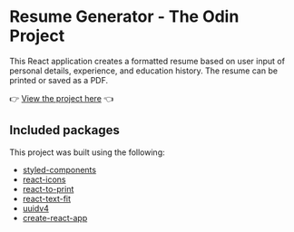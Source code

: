 # Resume Generator - The Odin Project

This React application creates a formatted resume based on user input of personal details, experience, and education history. The resume can be printed or saved as a PDF.

:point_right: [View the project here](https://atlas-1510.github.io/cv-project/) :point_left:

## Included packages

This project was built using the following:

- [styled-components](https://styled-components.com/)
- [react-icons](https://react-icons.github.io/react-icons/)
- [react-to-print](https://github.com/gregnb/react-to-print)
- [react-text-fit](https://github.com/malte-wessel/react-textfit)
- [uuidv4](https://www.npmjs.com/package/uuid)
- [create-react-app](https://github.com/facebook/create-react-app)
